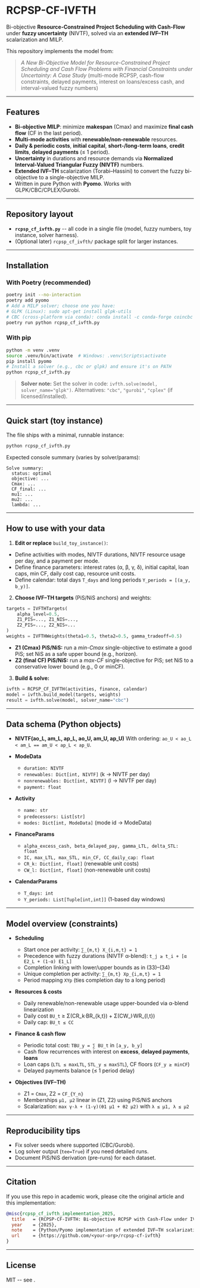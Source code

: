 # RCPSP-CF-IVFTH

Bi-objective **Resource-Constrained Project Scheduling with Cash-Flow** under **fuzzy uncertainty** (NIVTF), solved via an **extended IVF–TH** scalarization and MILP.

This repository implements the model from:

> _A New Bi-Objective Model for Resource-Constrained Project Scheduling and Cash Flow Problems with Financial Constraints under Uncertainty: A Case Study_ (multi-mode RCPSP, cash-flow constraints, delayed payments, interest on loans/excess cash, and interval-valued fuzzy numbers)

--------------------------------------------------------------------------------

## Features

- **Bi-objective MILP**: minimize **makespan** (Cmax) and maximize **final cash flow** (CF in the last period).
- **Multi-mode activities** with **renewable/non-renewable** resources.
- **Daily & periodic costs**, **initial capital**, **short-/long-term loans**, **credit limits**, **delayed payments** (≤ 1 period).
- **Uncertainty** in durations and resource demands via **Normalized Interval-Valued Triangular Fuzzy (NIVTF)** numbers.
- **Extended IVF–TH** scalarization (Torabi–Hassini) to convert the fuzzy bi-objective to a single-objective MILP.
- Written in pure Python with **Pyomo**. Works with GLPK/CBC/CPLEX/Gurobi.

--------------------------------------------------------------------------------

## Repository layout

- **`rcpsp_cf_ivfth.py`** -- all code in a single file (model, fuzzy numbers, toy instance, solver harness).
- (Optional later) `rcpsp_cf_ivfth/` package split for larger instances.

--------------------------------------------------------------------------------

## Installation

### With Poetry (recommended)

```bash
poetry init --no-interaction
poetry add pyomo
# Add a MILP solver; choose one you have:
# GLPK (Linux): sudo apt-get install glpk-utils
# CBC (cross-platform via conda): conda install -c conda-forge coincbc
poetry run python rcpsp_cf_ivfth.py
```

### With pip

```bash
python -m venv .venv
source .venv/bin/activate  # Windows: .venv\Scripts\activate
pip install pyomo
# Install a solver (e.g., cbc or glpk) and ensure it's on PATH
python rcpsp_cf_ivfth.py
```

> **Solver note:** Set the solver in code: `ivfth.solve(model, solver_name="glpk")`. Alternatives: `"cbc"`, `"gurobi"`, `"cplex"` (if licensed/installed).

--------------------------------------------------------------------------------

## Quick start (toy instance)

The file ships with a minimal, runnable instance:

```bash
python rcpsp_cf_ivfth.py
```

Expected console summary (varies by solver/params):

```
Solve summary:
  status: optimal
  objective: ...
  Cmax: ...
  CF_final: ...
  mu1: ...
  mu2: ...
  lambda: ...
```

--------------------------------------------------------------------------------

## How to use with your data

1. **Edit or replace** `build_toy_instance()`:

  - Define activities with modes, NIVTF durations, NIVTF resource usage per day, and a payment per mode.
  - Define finance parameters: interest rates (α, β, γ, δ), initial capital, loan caps, min CF, daily cost cap, resource unit costs.
  - Define calendar: total days `T_days` and long periods `Y_periods = [(a_y, b_y)]`.

2. **Choose IVF–TH targets** (PiS/NiS anchors) and weights:

  ```python
  targets = IVFTHTargets(
      alpha_level=0.5,
      Z1_PIS=..., Z1_NIS=...,
      Z2_PIS=..., Z2_NIS=...
  )
  weights = IVFTHWeights(theta1=0.5, theta2=0.5, gamma_tradeoff=0.5)
  ```

  - **Z1 (Cmax) PiS/NiS:** run a _min-Cmax_ single-objective to estimate a good PiS; set NiS as a safe upper bound (e.g., horizon).
  - **Z2 (final CF) PiS/NiS:** run a _max-CF_ single-objective for PiS; set NiS to a conservative lower bound (e.g., 0 or minCF).

3. **Build & solve:**

  ```python
  ivfth = RCPSP_CF_IVFTH(activities, finance, calendar)
  model = ivfth.build_model(targets, weights)
  result = ivfth.solve(model, solver_name="cbc")
  ```

--------------------------------------------------------------------------------

## Data schema (Python objects)

- **NIVTF(ao_L, am_L, ap_L, ao_U, am_U, ap_U)** With ordering: `ao_U < ao_L < am_L == am_U < ap_L < ap_U`.

- **ModeData**

  - `duration: NIVTF`
  - `renewables: Dict[int, NIVTF]` (k → NIVTF per day)
  - `nonrenewables: Dict[int, NIVTF]` (l → NIVTF per day)
  - `payment: float`

- **Activity**

  - `name: str`
  - `predecessors: List[str]`
  - `modes: Dict[int, ModeData]` (mode id → ModeData)

- **FinanceParams**

  - `alpha_excess_cash, beta_delayed_pay, gamma_LTL, delta_STL: float`
  - `IC, max_LTL, max_STL, min_CF, CC_daily_cap: float`
  - `CR_k: Dict[int, float]` (renewable unit costs)
  - `CW_l: Dict[int, float]` (non-renewable unit costs)

- **CalendarParams**

  - `T_days: int`
  - `Y_periods: List[Tuple[int,int]]` (1-based day windows)

--------------------------------------------------------------------------------

## Model overview (constraints)

- **Scheduling**

  - Start once per activity: `∑_{m,t} X_{i,m,t} = 1`
  - Precedence with fuzzy durations (NIVTF α-blend): `t_j ≥ t_i + [α E2_L + (1-α) E1_L]`
  - Completion linking with lower/upper bounds as in (33)–(34)
  - Unique completion per activity: `∑_{m,t} Xp_{i,m,t} = 1`
  - Period mapping `XYp` (ties completion day to a long period)

- **Resources & costs**

  - Daily renewable/non-renewable usage upper-bounded via α-blend linearization
  - Daily cost `BU_t` ≥ Σ(CR_k·BR_{k,t}) + Σ(CW_l·WR_{l,t})
  - Daily cap: `BU_t ≤ CC`

- **Finance & cash flow**

  - Periodic total cost: `TBU_y = ∑ BU_t` in `[a_y, b_y]`
  - Cash flow recurrences with interest on **excess**, **delayed payments**, **loans**
  - Loan caps (`LTL ≤ maxLTL`, `STL_y ≤ maxSTL`), CF floors (`CF_y ≥ minCF`)
  - Delayed payments balance (≤ 1 period delay)

- **Objectives (IVF–TH)**

  - Z1 = `Cmax`, Z2 = `CF_{Y_n}`
  - Memberships `μ1, μ2` linear in (Z1, Z2) using PiS/NiS anchors
  - Scalarization: `max γ·λ + (1-γ)(θ1 μ1 + θ2 μ2)` with `λ ≤ μ1, λ ≤ μ2`

--------------------------------------------------------------------------------

## Reproducibility tips

- Fix solver seeds where supported (CBC/Gurobi).
- Log solver output (`tee=True`) if you need detailed runs.
- Document PiS/NiS derivation (pre-runs) for each dataset.

--------------------------------------------------------------------------------

## Citation

If you use this repo in academic work, please cite the original article and this implementation:

```bibtex
@misc{rcpsp_cf_ivfth_implementation_2025,
  title   = {RCPSP-CF-IVFTH: Bi-objective RCPSP with Cash-Flow under IVF Uncertainty},
  year    = {2025},
  note    = {Python/Pyomo implementation of extended IVF–TH scalarization for the model},
  url     = {https://github.com/<your-org>/rcpsp-cf-ivfth}
}
```

--------------------------------------------------------------------------------

## License

MIT -- see <LICENSE>.
